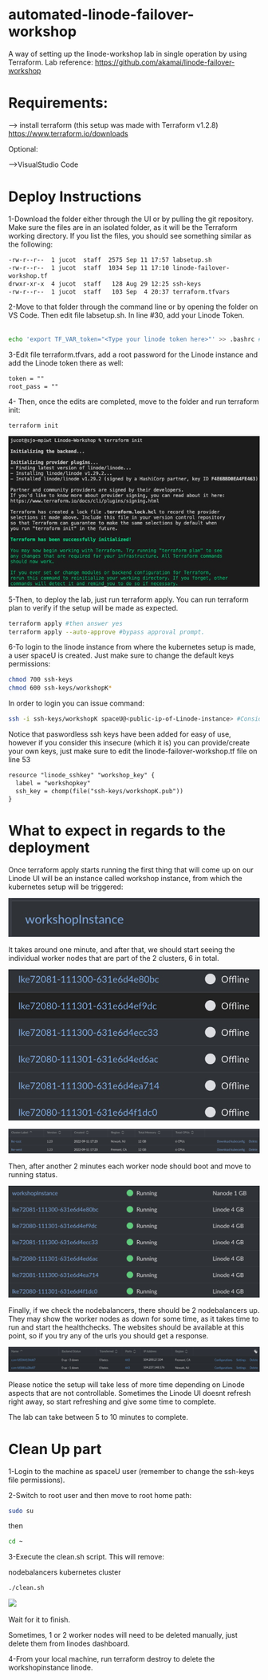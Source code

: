 # automated-linode-failover-workshop
A way of setting up the linode-workshop lab in single operation by using Terraform.
Lab reference: https://github.com/akamai/linode-failover-workshop

# Requirements:

--> install terraform (this setup was made with Terraform v1.2.8)
https://www.terraform.io/downloads

Optional:

-->VisualStudio Code

# Deploy Instructions

1-Download the folder either through the UI or by pulling the git repository. Make sure the files are in an isolated folder, as it will be the Terraform working directory. If you list the files, you should see something similar as the following:


```
-rw-r--r--  1 jucot  staff  2575 Sep 11 17:57 labsetup.sh
-rw-r--r--  1 jucot  staff  1034 Sep 11 17:10 linode-failover-workshop.tf
drwxr-xr-x  4 jucot  staff   128 Aug 29 12:25 ssh-keys
-rw-r--r--  1 jucot  staff   103 Sep  4 20:37 terraform.tfvars
```

2-Move to that folder through the command line or by opening the folder on VS Code. Then edit file labsetup.sh. In line #30, add your Linode Token.

``` bash

echo 'export TF_VAR_token="<Type your linode token here>"' >> .bashrc #Inserting your linode token as an env variable on remote host.

```

3-Edit file terraform.tfvars, add a root password for the Linode instance and add the Linode token there as well:

```
token = ""
root_pass = ""
```

4- Then, once the edits are completed, move to the folder and run terraform init:

```
terraform init
```

![](images/terraformOutput.jpg)

5-Then, to deploy the lab, just run terraform apply. You can run terraform plan to verify if the setup will be made as expected.

```bash
terraform apply #then answer yes
terraform apply --auto-approve #bypass approval prompt.
```

6-To login to the linode instance from where the kubernetes setup is made, a user spaceU is created. 
Just make sure to change the default keys permissions:

```bash
chmod 700 ssh-keys 
chmod 600 ssh-keys/workshopK*
```

In order to login you can issue command:


```bash
ssh -i ssh-keys/workshopK spaceU@<public-ip-of-Linode-instance> #Considering your current directory is where ssh-keys folder are.
```

Notice that paswordless ssh keys have been added for easy of use, however if you consider this insecure (which it is) you can provide/create your own keys, just make sure to edit the linode-failover-workshop.tf file on line 53

```HCL
resource "linode_sshkey" "workshop_key" {
  label = "workshopkey"
  ssh_key = chomp(file("ssh-keys/workshopK.pub"))
}
```

# What to expect in regards to the deployment

Once terraform apply starts running the first thing that will come up on our Linode UI will be an instance called workshop instance, from which the kubernetes setup will be triggered:


![](images/wsi.jpg)


It takes around one minute, and after that, we should start seeing the individual worker nodes that are part of the 2 clusters, 6 in total.

![](images/clusteroff.jpg)

![](images/clusters.jpg)

Then, after another 2 minutes each worker node should boot and move to running status. 

![](images/clusteron.jpg)

Finally, if we check the nodebalancers, there should be 2 nodebalancers up. They may show the worker nodes as down for some time, as it takes time to run and start the healthchecks. The websites should be available at this point, so if you try any of the urls you should get a response.

![](images/nodebalancers.jpg)

Please notice the setup will take less of more time depending on Linode aspects that are not controllable. 
Sometimes the Linode UI doesnt refresh right away, so start refreshing and give some time to complete.

The lab can take between 5 to 10 minutes to complete. 


# Clean Up part

1-Login to the machine as spaceU user (remember to change the ssh-keys file permissions).

2-Switch to root user and then move to root home path:

```bash
sudo su
```

then

```bash
cd ~
```

3-Execute the clean.sh script. This will remove:

nodebalancers
kubernetes cluster


```bash
./clean.sh
```

![](images/cleaner.jpg)

Wait for it to finish.

Sometimes, 1 or 2 worker nodes will need to be deleted manually, just delete them from linodes dashboard.

4-From your local machine, run terraform destroy to delete the workshopinstance linode.






